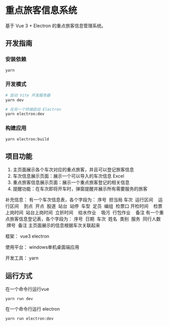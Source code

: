 # 重点旅客信息系统

基于 Vue 3 + Electron 的重点旅客信息管理系统。

## 开发指南

### 安装依赖

```bash
yarn
```

### 开发模式

```bash
# 启动 Vite 开发服务器
yarn dev

# 在另一个终端启动 Electron
yarn electron:dev
```

### 构建应用

```bash
yarn electron:build
```

## 项目功能

1. 主页面展示各个车次对应的重点旅客，并且可以登记旅客信息
2. 车次信息展示页面：展示一个可以导入的车次信息 Excel
3. 重点旅客信息展示页面：展示一个重点旅客登记的相关信息
4. 提醒功能：在车次即将开车时，弹窗提醒并展示所有需要服务的旅客

补充信息：
有一个车次信息表，各个字段为：
序号  担当局 车次  运行区间    运行区间    到点  开点  股道  站台  站停  车型  定员  编组  检票口 开检时间    检票上岗时间  站台上岗时间  立折时间    给水作业    吸污  行包作业    备注
有一个重点旅客信息登记表，各个字段为：
序号  日期  车次  姓名  类别  服务  同行人数    牌号  备注
主页面展示的信息根据车次关联起来

框架：
vue3 electron

使用平台：
windows单机桌面端应用

开发工具：
yarn

## 运行方式

在一个命令行运行vue
```
yarn run dev
```
在一个命令行运行 electron
```
yarn run electron:dev
```
